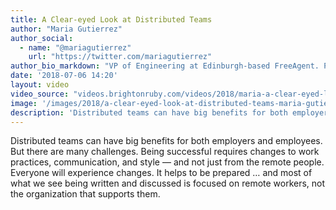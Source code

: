 ```yaml
---
title: A Clear-eyed Look at Distributed Teams
author: "Maria Gutierrez"
author_social:
  - name: "@mariagutierrez"
    url: "https://twitter.com/mariagutierrez"
author_bio_markdown: "VP of Engineering at Edinburgh-based FreeAgent. Previously worked at LivingSocial leading globally distributed teams, and at Adobe where she worked in the developer technologies group. Also a Director of the WomenWhoCode Edinburgh network."
date: '2018-07-06 14:20'
layout: video
video_source: "videos.brightonruby.com/videos/2018/maria-a-clear-eyed-look-at-distributed-teams.mp4"
image: '/images/2018/a-clear-eyed-look-at-distributed-teams-maria-gutierrez.jpg'
description: 'Distributed teams can have big benefits for both employers and employees. But there are many challenges.'
---
```


Distributed teams can have big benefits for both employers and employees. But there are many challenges. Being successful requires changes to work practices, communication, and style — and not just from the remote people. Everyone will experience changes. It helps to be prepared … and most of what we see being written and discussed is focused on remote workers, not the organization that supports them.
